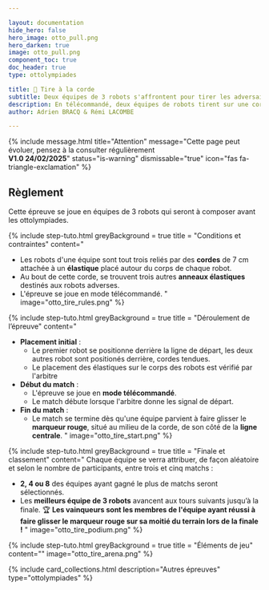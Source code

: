 ```yaml
---

layout: documentation
hide_hero: false
hero_image: otto_pull.png
hero_darken: true
image: otto_pull.png
component_toc: true
doc_header: true
type: ottolympiades

title: 💪 Tire à la corde
subtitle: Deux équipes de 3 robots s'affrontent pour tirer les adversaires de leur côté !
description: En télécommandé, deux équipes de robots tirent sur une corde pour faire passer le marqueur rouge de leur côté de la ligne.
author: Adrien BRACQ & Rémi LACOMBE

---
```


{% include message.html title="Attention" message="Cette page peut évoluer, pensez à la consulter régulièrement  
**V1.0 24/02/2025**" status="is-warning" dismissable="true" icon="fas fa-triangle-exclamation" %}

## Règlement

Cette épreuve se joue en équipes de 3 robots qui seront à composer avant les ottolympiades.

{% include step-tuto.html
greyBackground = true
title = "Conditions et contraintes"
content="
- Les robots d'une équipe sont tout trois reliés par des **cordes** de 7 cm attachée à un **élastique** placé autour du corps de chaque robot.
- Au bout de cette corde, se trouvent trois autres **anneaux élastiques** destinés aux robots adverses.
- L'épreuve se joue en mode télécommandé.
  "
  image="otto_tire_rules.png" %}

{% include step-tuto.html
greyBackground = true
title = "Déroulement de l’épreuve"
content="
- **Placement initial** :
  - Le premier robot se positionne derrière la ligne de départ, les deux autres robot sont positionés derrière, cordes tendues.
  - Le placement des élastiques sur le corps des robots est vérifié par l'arbitre
- **Début du match** :
  - L'épreuve se joue en **mode télécommandé**.
  - Le match débute lorsque l'arbitre donne les signal de départ.
- **Fin du match** :
  - Le match se termine dès qu'une équipe parvient à faire glisser le **marqueur rouge**, situé au milieu de la corde, de son côté de la **ligne centrale**.
    "
    image="otto_tire_start.png" %}

{% include step-tuto.html
greyBackground = true
title = "Finale et classement"
content="
Chaque équipe se verra attribuer, de façon aléatoire et selon le nombre de participants, entre trois et cinq matchs : 
- **2, 4 ou 8** des équipes ayant gagné le plus de matchs seront sélectionnés.
- Les **meilleurs équipe de 3 robots** avancent aux tours suivants jusqu’à la finale.
  🏆 **Les vainqueurs sont les membres de l'équipe ayant réussi à faire glisser le marqueur rouge sur sa moitié du terrain lors de la finale !** " image="otto_tire_podium.png" %}

{% include step-tuto.html
greyBackground = true
title = "Éléments de jeu"
content=""
image="otto_tire_arena.png" %}

{%
include card_collections.html
description="Autres épreuves"
type="ottolympiades"
%}

